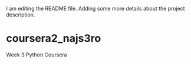 I am editing the README file. Adding some more details about the project description.
# coursera2_najs3ro
Week 3 Python Coursera
